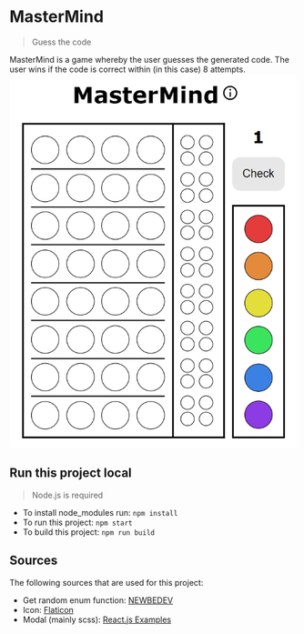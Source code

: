 # MasterMind

> Guess the code

MasterMind is a game whereby the user guesses the generated code. The user wins if the code is correct within (in this case) 8 attempts.
![alt text](https://github.com/Cindy012/MasterMind/blob/42-update-readme/Mastermind-board.png "Mastermind board")
## Run this project local

> Node.js is required

* To install node_modules run: `npm install`
* To run this project: `npm start`
* To build this project: `npm run build`

## Sources

The following sources that are used for this project:

* Get random enum function: [NEWBEDEV](https://newbedev.com/how-to-get-a-random-enum-in-typescript)
* Icon: [Flaticon](https://flaticon.com)
* Modal (mainly scss): [React.js Examples](https://reactjsexample.com/video-tutorial-make-a-modal-in-reactjs)